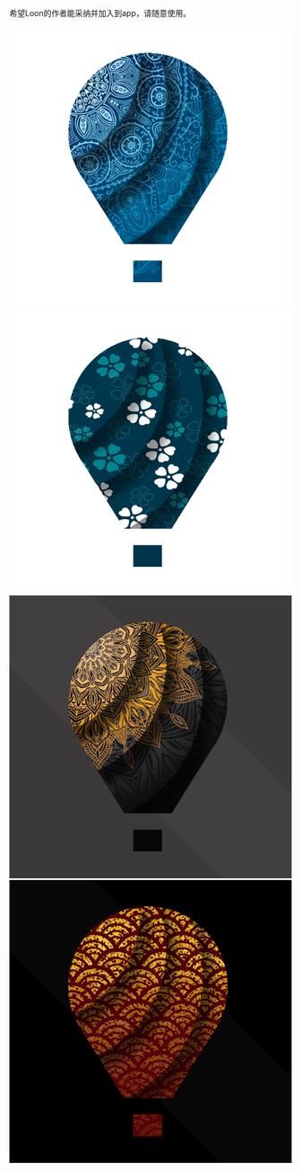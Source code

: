 希望Loon的作者能采纳并加入到app，请随意使用。

![Image text](https://raw.githubusercontent.com/RainyMoment/Loon/main/Images/Icon_Bluewheel.png)
![Image text](https://raw.githubusercontent.com/RainyMoment/Loon/main/Images/Icon_Clover.png)
![Image text](https://raw.githubusercontent.com/RainyMoment/Loon/main/Images/Icon_GoldenSnowflake.png)
![Image text](https://raw.githubusercontent.com/RainyMoment/Loon/main/Images/Icon_Goldwave.png)

